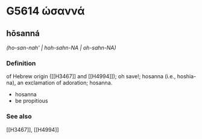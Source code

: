 # G5614 ὡσαννά

## hōsanná

_(ho-san-nah' | hoh-sahn-NA | oh-sahn-NA)_

### Definition

of Hebrew origin ([[H3467]] and [[H4994]]); oh save!; hosanna (i.e., hoshia-na), an exclamation of adoration; hosanna.

- hosanna
- be propitious

### See also

[[H3467]], [[H4994]]

